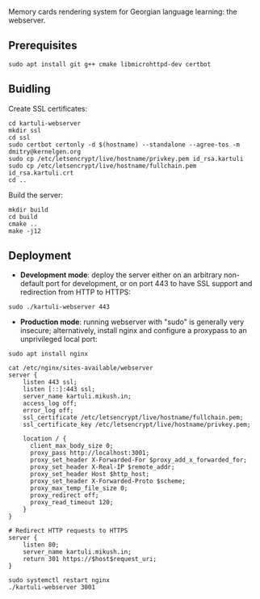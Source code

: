 Memory cards rendering system for Georgian language learning: the webserver.

## Prerequisites

```
sudo apt install git g++ cmake libmicrohttpd-dev certbot
```

## Buidling

Create SSL certificates:

```
cd kartuli-webserver
mkdir ssl
cd ssl
sudo certbot certonly -d $(hostname) --standalone --agree-tos -m dmitry@kernelgen.org
sudo cp /etc/letsencrypt/live/hostname/privkey.pem id_rsa.kartuli
sudo cp /etc/letsencrypt/live/hostname/fullchain.pem id_rsa.kartuli.crt
cd ..
```

Build the server:

```
mkdir build
cd build
cmake ..
make -j12
```

## Deployment

* **Development mode**: deploy the server either on an arbitrary non-default port for development, or on port 443 to have SSL support and redirection from HTTP to HTTPS:

```
sudo ./kartuli-webserver 443
```

* **Production mode**: running webserver with "sudo" is generally very insecure; alternatively, install nginx and configure a proxypass to an unprivileged  local port:

```
sudo apt install nginx
```

```
cat /etc/nginx/sites-available/webserver
server {
    listen 443 ssl;
    listen [::]:443 ssl;
    server_name kartuli.mikush.in;
    access_log off;
    error_log off;
    ssl_certificate /etc/letsencrypt/live/hostname/fullchain.pem;
    ssl_certificate_key /etc/letsencrypt/live/hostname/privkey.pem;

    location / {
      client_max_body_size 0;
      proxy_pass http://localhost:3001;
      proxy_set_header X-Forwarded-For $proxy_add_x_forwarded_for;
      proxy_set_header X-Real-IP $remote_addr;
      proxy_set_header Host $http_host;
      proxy_set_header X-Forwarded-Proto $scheme;
      proxy_max_temp_file_size 0;
      proxy_redirect off;
      proxy_read_timeout 120;
    }
}

# Redirect HTTP requests to HTTPS
server {
    listen 80;
    server_name kartuli.mikush.in;
    return 301 https://$host$request_uri;
}
```

```
sudo systemctl restart nginx
./kartuli-webserver 3001
```

